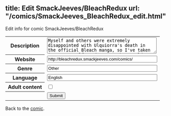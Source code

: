 title: Edit SmackJeeves/BleachRedux
url: "/comics/SmackJeeves_BleachRedux_edit.html"
---
Edit info for comic SmackJeeves/BleachRedux

<form name="comic" action="http://gaepostmail.appspot.com/comic/" method="post">
<table class="comicinfo">
<tr>
<th>Description</th><td><textarea name="description" cols="40" rows="3">Myself and others were extremely disappointed with Ulquiorra's death in the official Bleach manga, so I've taken it upon myself to draw out what could've possibly happened had Orihime pulled her head out of her ass and saved him. WARNING: UlquiHime. Any negative comments (or futile attempts at validating other ships that make even less sense (ie: IchiHime)) will be deleted. NOTE: READ RIGHT TO LEFT LIKE JAPANESE MANGA.</textarea></td>
</tr>
<tr>
<th>Website</th><td><input type="text" name="url" value="http://bleachredux.smackjeeves.com/comics/" size="40"/></td>
</tr>
<tr>
<th>Genre</th><td><input type="text" name="genre" value="Other" size="40"/></td>
</tr>
<tr>
<th>Language</th><td><input type="text" name="language" value="English" size="40"/></td>
</tr>
<tr>
<th>Adult content</th><td><input type="checkbox" name="adult" value="adult" /></td>
</tr>
<tr>
<th></th><td>
<input type="hidden" name="comic" value="SmackJeeves_BleachRedux" />
<input type="submit" name="submit" value="Submit" />
</td>
</tr>
</table>
</form>

Back to the [comic](SmackJeeves_BleachRedux.html).
